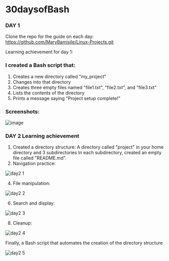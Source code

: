 # 30daysofBash

### DAY 1

Clone the repo for the guide on each day: https://github.com/MaryBamisile/Linux-Projects.git

Learning achievement for day 1: 

### I created a Bash script that:
1. Creates a new directory called "my_project"
2. Changes into that directory
3. Creates three empty files named "file1.txt", "file2.txt", and "file3.txt"
4. Lists the contents of the directory
5. Prints a message saying "Project setup complete!"

### Screenshots: 
![image](https://github.com/user-attachments/assets/52a28458-e7a5-4644-a765-731d1a768351)

### DAY 2 Learning achievement

1. Created a directory structure:
A directory called "project" in your home directory and 3 subdirectories
In each subdirectory, created an empty file called "README.md".
2. Navigation practice:
   
![day2 1](https://github.com/user-attachments/assets/7aeba17b-0744-47d3-97cd-a9ec89ecd4ce)

4. File manipulation:
   
![day2 2](https://github.com/user-attachments/assets/0b9cd322-c017-4759-9ae0-7745acf6836c)

6. Search and display:
   
![day2 3](https://github.com/user-attachments/assets/50b44af0-efbc-458f-9551-f5cc10ccbf9b)

8. Cleanup:
   
![day2 4](https://github.com/user-attachments/assets/662f6119-88f8-43c2-a33f-1fda035420fe)

 
Finally, a Bash script that automates the creation of the directory structure 

![day2 5](https://github.com/user-attachments/assets/e3892439-32bf-46d8-b340-9c8700641b6f)

